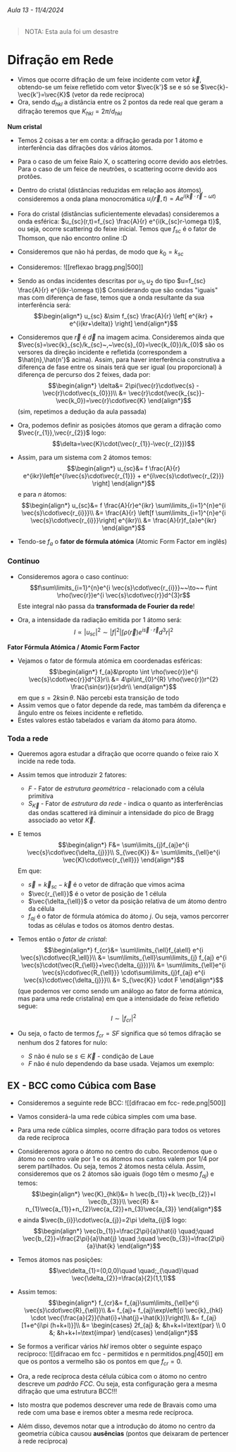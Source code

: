 ###### Aula 13 - 11/4/2024

> NOTA: Esta aula foi um desastre
# Difração em Rede
- Vimos que ocorre difração de um feixe incidente com vetor $\vec{k}$, obtendo-se um feixe refletido com vetor $\vec{k'}$ se e só se $\vec{k}-\vec{k'}=\vec{K}$ (vetor da rede recíproca)
- Ora, sendo $d_{hkl}$ a distância entre os 2 pontos da rede real que geram a difração teremos que $K_{hkl}=2\pi/d_{hkl}$

**Num cristal**
- Temos 2 coisas a ter em conta: a difração gerada por 1 átomo e interferência das difrações dos vários átomos.
- Para o caso de um feixe Raio X, o scattering ocorre devido aos eletrões. Para o caso de um feice de neutrões, o scattering ocorre devido aos protões.

- Dentro do cristal (distâncias reduzidas em relação aos átomos), consideremos a onda plana monocromática $u_{i}(\vec{r},t)=A e^{i(\vec{k}\cdot\vec{r}-\omega t)}$
- Fora do cristal (distâncias suficientemente elevadas) consideremos a onda esférica: $u_{sc}(r,t)=f_{sc} \frac{A}{r} e^{i(k_{sc}r-\omega t)}$, ou seja, ocorre scattering do feixe inicial. Temos que $f_{sc}$ é o fator de Thomson, que não encontro online :D
- Consideremos que não há perdas, de modo que $k_{0}=k_{sc}$

- Consideremos:
![[reflexao bragg.png|500]]
- Sendo as ondas incidentes descritas por $u_{1},u_{2}$ do tipo $u=f_{sc} \frac{A}{r} e^{i(kr-\omega t)}$ Considerando que são ondas "iguais" mas com diferença de fase, temos que a onda resultante da sua interferência será:
$$\begin{align*}
u_{sc} &\sim f_{sc} \frac{A}{r} \left[ e^{ikr} + e^{i(kr+\delta)} \right]
\end{align*}$$
- Consideremos que $\vec{r}$ é $\vec{d}$ na imagem acima. Consideremos ainda que $\vec{s}=\vec{k}_{sc}/k_{sc}~,~\vec{s}_{0}=\vec{k_{0}}/k_{0}$ são os versores da direção incidente e refletida (correspondem a $\hat{n},\hat{n'}$ acima). Assim, para haver interferência construtiva a diferença de fase entre os sinais terá que ser igual (ou proporcional) à diferença de percurso dos 2 feixes, dada por:
$$\begin{align*}
\delta&= 2\pi(\vec{r}\cdot\vec{s} - \vec{r}\cdot\vec{s_{0}})\\
&= \vec{r}\cdot(\vec{k_{sc}}-\vec{k_0})=\vec{r}\cdot\vec{K}
\end{align*}$$
(sim, repetimos a dedução da aula passada)
- Ora, podemos definir as posições átomos que geram a difração como $\vec{r_{1}},\vec{r_{2}}$ logo:
$$\delta=\vec{K}\cdot(\vec{r_{1}}-\vec{r_{2}})$$

- Assim, para um sistema com 2 átomos temos:
$$\begin{align*}
u_{sc}&= f \frac{A}{r} e^{ikr}\left[e^{i\vec{s}\cdot\vec{r_{1}}} + e^{i\vec{s}\cdot\vec{r_{2}}} \right]
\end{align*}$$
e para $n$ átomos:
$$\begin{align*}
u_{sc}&= f \frac{A}{r}e^{ikr} \sum\limits_{i=1}^{n}e^{i \vec{s}\cdot\vec{r_{i}}}\\
&= \frac{A}{r} \left[f \sum\limits_{i=1}^{n}e^{i \vec{s}\cdot\vec{r_{i}}}\right] e^{ikr}\\
&= \frac{A}{r}f_{a}e^{ikr}
\end{align*}$$
- Tendo-se $f_{a}$ o **fator de fórmula atómica** (Atomic Form Factor em inglês)

### Contínuo
- Consideremos agora o caso contínuo:
$$f\sum\limits_{i=1}^{n}e^{i \vec{s}\cdot\vec{r_{i}}}~~\to~~ f\int \rho(\vec{r})e^{i \vec{s}\cdot\vec{r}}d^{3}r$$
Este integral não passa da **transformada de Fourier da rede**!

- Ora, a intensidade da radiação emitida por 1 átomo será:
$$I\propto |u_{sc}|^{2}\sim |f|^{2} \Biggr| \int \rho(\vec{r})e^{i \vec{s}\cdot\vec{r}}d^{3}r\Biggr|^{2}$$

**Fator Fórmula Atómica / Atomic Form Factor**
- Vejamos o fator de fórmula atómica em coordenadas esféricas:
$$\begin{align*}
f_{a}&\propto \int \rho(\vec{r})e^{i \vec{s}\cdot\vec{r}}d^{3}r\\
&= 4\pi\int_{0}^{R} \rho(\vec{r})r^{2} \frac{\sin(sr)}{sr}dr\\ 
\end{align*}$$
em que $s=2k\sin\theta$. Não percebi esta transição de todo
- Assim vemos que o fator depende da rede, mas também da diferença e ângulo entre os feixes incidente e refletido.
- Estes valores estão tabelados e variam da átomo para átomo.

### Toda a rede 
- Queremos agora estudar a difração que ocorre quando o feixe raio X incide na rede toda.
- Assim temos que introduzir 2 fatores:
    - $F$ - Fator de *estrutura geométrica* - relacionado com a célula primitiva
    - $S_{\vec{K}}$ - Fator de *estrutura da rede* - indica o quanto as interferências das ondas scattered irá diminuir a intensidade do pico de Bragg associado ao vetor $\vec{K}$.

- E temos
$$\begin{align*}
F&= \sum\limits_{j}f_{aj}e^{i \vec{s}\cdot\vec{\delta_{j}}}\\
S_{\vec{K}} &= \sum\limits_{\ell}e^{i \vec{K}\cdot\vec{r_{\ell}}}
\end{align*}$$
Em que:
    - $\vec{s}=\vec{k}_{sc}-\vec{k}$ é o vetor de difração que vimos acima
    - $\vec{r_{\ell}}$ é o vetor de posição de 1 célula 
    - $\vec{\delta_{\ell}}$ o vetor da posição relativa de um átomo dentro da célula
    - $f_{aj}$ é o fator de fórmula atómica do átomo $j$. Ou seja, vamos percorrer todas as células e todos os átomos dentro destas.

- Temos então o *fator de cristal*:
$$\begin{align*}
f_{cr}&= \sum\limits_{\ell}f_{a\ell} e^{i \vec{s}\cdot\vec{R_\ell}}\\
&= \sum\limits_{\ell}\sum\limits_{j} f_{aj} e^{i \vec{s}\cdot(\vec{R_{\ell}}+\vec{\delta_{j}})}\\
&= \sum\limits_{\ell}e^{i \vec{s}\cdot\vec{R_{\ell}}} \cdot\sum\limits_{j}f_{aj} e^{i \vec{s}\cdot\vec{\delta_{j}}}\\
&= S_{\vec{K}} \cdot F
\end{align*}$$
(que podemos ver como sendo um análogo ao fator de forma atómica, mas para uma rede cristalina)
em que a intensidade do feixe refletido segue:
$$I \sim |f_{cr}|^{2}$$

- Ou seja, o facto de termos  $f_{cr}=SF$ significa que só temos difração se nenhum dos 2 fatores for nulo:
    - $S$ não é nulo se $s\in\vec{K}$ - condição de Laue
    - $F$ não é nulo dependendo da base usada. Vejamos um exemplo:

## EX - BCC como Cúbica com Base
- Consideremos a seguinte rede BCC:
![[difracao em fcc- rede.png|500]]
- Vamos considerá-la uma rede cúbica simples com uma base.
- Para uma rede cública simples, ocorre difração para todos os vetores da rede recíproca
- Consideremos agora o átomo no centro do cubo. Recordemos que o átomo no centro vale por 1 e os átomos nos cantos valem por 1/4 por serem partilhados. Ou seja, temos 2 átomos nesta célula. Assim, consideremos que os 2 átomos são iguais (logo têm o mesmo $f_{aj}$) e temos:
$$\begin{align*}
\vec{K}_{hkl}&= h \vec{b_{1}}+k \vec{b_{2}}+l \vec{b_{3}}\\
\vec{R} &= n_{1}\vec{a_{1}}+n_{2}\vec{a_{2}}+n_{3}\vec{a_{3}}
\end{align*}$$
e ainda $\vec{b_{i}}\cdot\vec{a_{j}}=2\pi \delta_{ij}$ logo:
$$\begin{align*}
\vec{b_{1}}=\frac{2\pi}{a}\hat{i} \quad;\quad \vec{b_{2}}=\frac{2\pi}{a}\hat{j} \quad ;\quad \vec{b_{3}}=\frac{2\pi}{a}\hat{k}
\end{align*}$$
- Temos átomos nas posições: $$\vec\delta_{1}=(0,0,0)\quad \quad;_{\quad}\quad \vec{\delta_{2}}=\frac{a}{2}(1,1,1)$$ 
- Assim temos:
$$\begin{align*}
f_{cr}&= f_{aj}\sum\limits_{\ell}e^{i \vec{s}\cdot\vec{R}_{\ell}}\\
&= f_{aj}+ f_{aj}\exp\left[{i \vec{k}_{hkl} \cdot \vec{\frac{a}{2}}(\hat{i}+\hat{j}+\hat{k})}\right]\\
&= f_{aj}[1+e^{i\pi (h+k+l)}]\\
&= \begin{cases}
2f_{aj} &; &h+k+l=\text{par} \\
0 &; &h+k+l=\text{ímpar}
\end{cases}
\end{align*}$$

- Se formos a verificar vários $hkl$ iremos obter o seguinte espaço recíproco:
![[difracao em fcc - permitidos e n permitidos.png|450]]
em que os pontos a vermelho são os pontos em que $f_{cr}=0$.

- Ora, a rede recíproca desta célula cúbica com o átomo no centro descreve um *padrão FCC*. Ou seja, esta configuração gera a mesma difração que uma estrutura BCC!!!
- Isto mostra que podemos descrever uma rede de Bravais como uma rede com uma base e iremos obter a mesma rede recíproca. 
- Além disso, devemos notar que a introdução do átomo no centro da geometria cúbica causou **ausências** (pontos que deixaram de pertencer à rede recíproca)
